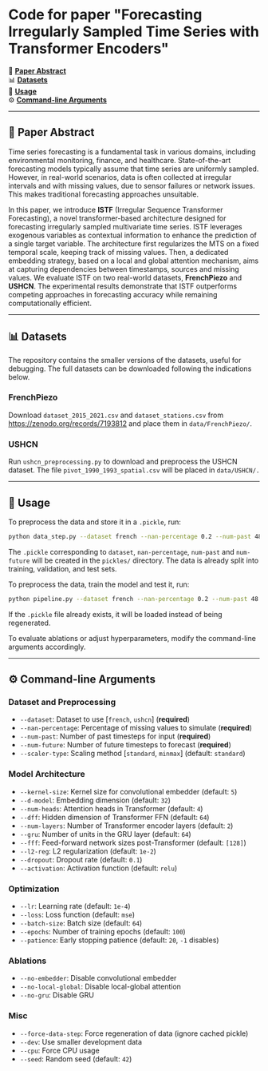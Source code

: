 # Code for paper "Forecasting Irregularly Sampled Time Series with Transformer Encoders"

📄 **[Paper Abstract](#abstract)**  
📊 **[Datasets](#datasets)**  
🚀 **[Usage](#usage)**  
⚙️ **[Command-line Arguments](#command-line-arguments)**

---

## 📄 Paper Abstract

Time series forecasting is a fundamental task in various domains, including environmental monitoring, finance, and healthcare. State-of-the-art forecasting models typically assume that time series are uniformly sampled. However, in real-world scenarios, data is often collected at irregular intervals and with missing values, due to sensor failures or network issues. This makes traditional forecasting approaches unsuitable.

In this paper, we introduce **ISTF** (Irregular Sequence Transformer Forecasting), a novel transformer-based architecture designed for forecasting irregularly sampled multivariate time series. ISTF leverages exogenous variables as contextual information to enhance the prediction of a single target variable. The architecture first regularizes the MTS on a fixed temporal scale, keeping track of missing values. Then, a dedicated embedding strategy, based on a local and global attention mechanism, aims at capturing dependencies between timestamps, sources and missing values. We evaluate ISTF on two real-world datasets, **FrenchPiezo** and **USHCN**. The experimental results demonstrate that ISTF outperforms competing approaches in forecasting accuracy while remaining computationally efficient.

---

## 📊 Datasets

The repository contains the smaller versions of the datasets, useful for debugging. The full datasets can be downloaded following the indications below.

### FrenchPiezo
Download `dataset_2015_2021.csv` and `dataset_stations.csv` from https://zenodo.org/records/7193812 and place them in `data/FrenchPiezo/`.

### USHCN
Run `ushcn_preprocessing.py` to download and preprocess the USHCN dataset. The file `pivot_1990_1993_spatial.csv` will be placed in `data/USHCN/.`

---

## 🚀 Usage

To preprocess the data and store it in a `.pickle`, run:

```bash
python data_step.py --dataset french --nan-percentage 0.2 --num-past 48 --num-future 60
```

The `.pickle` corresponding to `dataset`, `nan-percentage`, `num-past` and `num-future` will be created in the `pickles/` directory. The data is already split into training, validation, and test sets. 

To preprocess the data, train the model and test it, run:

```bash
python pipeline.py --dataset french --nan-percentage 0.2 --num-past 48 --num-future 60
```

If the `.pickle` file already exists, it will be loaded instead of being regenerated.

To evaluate ablations or adjust hyperparameters, modify the command-line arguments accordingly.

---

## ⚙️ Command-line Arguments

### Dataset and Preprocessing
- `--dataset`: Dataset to use [`french`, `ushcn`] (**required**)
- `--nan-percentage`: Percentage of missing values to simulate (**required**)
- `--num-past`: Number of past timesteps for input (**required**)
- `--num-future`: Number of future timesteps to forecast (**required**)
- `--scaler-type`: Scaling method [`standard`, `minmax`] (default: `standard`)

### Model Architecture
- `--kernel-size`: Kernel size for convolutional embedder (default: `5`)
- `--d-model`: Embedding dimension (default: `32`)
- `--num-heads`: Attention heads in Transformer (default: `4`)
- `--dff`: Hidden dimension of Transformer FFN (default: `64`)
- `--num-layers`: Number of Transformer encoder layers (default: `2`)
- `--gru`: Number of units in the GRU layer (default: `64`)
- `--fff`: Feed-forward network sizes post-Transformer (default: `[128]`)
- `--l2-reg`: L2 regularization (default: `1e-2`)
- `--dropout`: Dropout rate (default: `0.1`)
- `--activation`: Activation function (default: `relu`)

### Optimization
- `--lr`: Learning rate (default: `1e-4`)
- `--loss`: Loss function (default: `mse`)
- `--batch-size`: Batch size (default: `64`)
- `--epochs`: Number of training epochs (default: `100`)
- `--patience`: Early stopping patience (default: `20`, `-1` disables)

### Ablations
- `--no-embedder`: Disable convolutional embedder
- `--no-local-global`: Disable local-global attention
- `--no-gru`: Disable GRU

### Misc
- `--force-data-step`: Force regeneration of data (ignore cached pickle)
- `--dev`: Use smaller development data
- `--cpu`: Force CPU usage
- `--seed`: Random seed (default: `42`)
